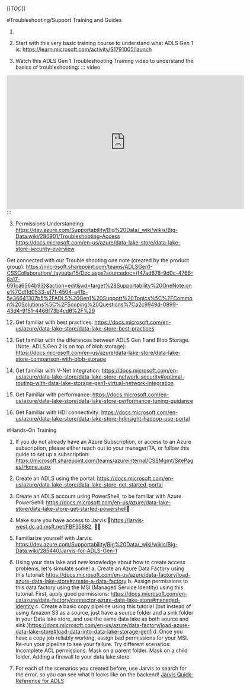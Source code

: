 
[[_TOC_]]

#Troubleshooting/Support Training and Guides

1. 

2. Start with this very basic training course to understand what ADLS Gen 1 is: 
    https://learn.microsoft.com/activity/S1791005/launch 

2. Watch this ADLS Gen 1 Troubleshooting Training video to understand the basics of troubleshooting:
::: video
<iframe width="640" height="360" src="https://msit.microsoftstream.com/embed/video/7fa6730b-ef4f-4793-9e9c-2cfcb2f2ae6a?autoplay=false&amp;showinfo=true" allowfullscreen style="border:none;"></iframe>
:::

3. Permissions Understanding:
   https://dev.azure.com/Supportability/Big%20Data/_wiki/wikis/Big-Data.wiki/280901/Troubleshooting-Access
https://docs.microsoft.com/en-us/azure/data-lake-store/data-lake-store-security-overview

 Get connected with our Trouble shooting one note (created by the product group): https://microsoft.sharepoint.com/teams/ADLSGen1-CSSCollaboration/_layouts/15/Doc.aspx?sourcedoc={f47ad678-9d0c-4766-8a17-691ca6564b93}&action=edit&wd=target%28Supportability%20OneNote.one%7Cdffd0533-ef7f-4504-a41b-5e36641307b5%2FADLS%20Gen1%20Support%20Topics%5C%2FCommon%20Solutions%5C%2FScoping%20Questions%7Ca2c9949d-0899-43d4-9151-4466f73b4cd6%2F%29

	
12. Get familiar with best practices: https://docs.microsoft.com/en-us/azure/data-lake-store/data-lake-store-best-practices

	
13. Get familiar with the diferances between ADLS Gen 1 and Blob Storage. (Note, ADLS Gen 2 is on top of blob storage): https://docs.microsoft.com/en-us/azure/data-lake-store/data-lake-store-comparison-with-blob-storage

	
14. Get familiar with V-Net Integration: https://docs.microsoft.com/en-us/azure/data-lake-store/data-lake-store-network-security#optimal-routing-with-data-lake-storage-gen1-virtual-network-integration

	
15. Get Familiar with performance: https://docs.microsoft.com/en-us/azure/data-lake-store/data-lake-store-performance-tuning-guidance

	
16. Get Familiar with HDI connectivity: https://docs.microsoft.com/en-us/azure/data-lake-store/data-lake-store-hdinsight-hadoop-use-portal



#Hands-On Training

1. If you do not already have an Azure Subscription, or access to an Azure subscription, please either reach out to your manager/TA, or follow this guide to set up a subscription: https://microsoft.sharepoint.com/teams/azureinternal/CSSMgmt/SitePages/Home.aspx

2. Create an ADLS using the portal: 
   https://docs.microsoft.com/en-us/azure/data-lake-store/data-lake-store-get-started-portal
	
3. Create an ADLS account using PowerShell, to be familiar with Azure PowerSehll: https://docs.microsoft.com/en-us/azure/data-lake-store/data-lake-store-get-started-powershell
	
4. Make sure you have access to Jarvis:https://jarvis-west.dc.ad.msft.net/FBF35882  

5. Familiarize yourself with Jarvis: https://dev.azure.com/Supportability/Big%20Data/_wiki/wikis/Big-Data.wiki/285440/Jarvis-for-ADLS-Gen-1
	
7. Using your data lake and new knowledge about how to create access problems, let's simulate some!
a. Create an Azure Data Factory using this tutorial: https://docs.microsoft.com/en-us/azure/data-factory/load-azure-data-lake-store#create-a-data-factory
b. Assign permissions to this data factory using the MSI (Managed Service Identity) using this tutorial. First, apply good permissions: https://docs.microsoft.com/en-us/azure/data-factory/connector-azure-data-lake-store#managed-identity
c. Create a basic copy pipeline using this tutorial (but instead of using Amazon S3 as a source, just have a source folder and a sink folder in your Data lake store, and use the same data lake as both source and sink.)https://docs.microsoft.com/en-us/azure/data-factory/load-azure-data-lake-store#load-data-into-data-lake-storage-gen1
d. Once you have a copy job reliably working, assign bad permissions for your MSI. Re-run your pipeline to see your failure. Try different scenarios:
Incomplete ACL permissions.
Mask on a parent folder.
Mask on a child folder.
Adding a firewall to your data lake store.

8. For each of the scenarios you created before, use Jarvis to search for the error, so you can see what it looks like on the backend!
   [Jarvis Quick-Reference for ADLS](https://dev.azure.com/Supportability/Big%20Data/_wiki/wikis/Big-Data.wiki/285440/Jarvis-for-ADLS-Gen-1?anchor=quick-reference-for-getting-started-with-jarvis-for-adls)

